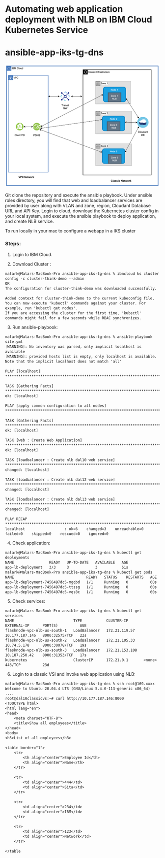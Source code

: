 # Automating web application deployment with NLB on IBM Cloud Kubernetes Service

# ansible-app-iks-tg-dns

![VPC-Classic-Using TG](../images/Classic_VPC_TG.png)

Git clone the repository and execute the ansible playbook. Under ansible roles directory, you will find that web and loadbalancer services are provided by user along with VLAN and zone, region, Cloudant Database URL and API Key. Login to cloud, download the Kubernetes cluster config in your local system, and execute the ansible playbook to deploy application, and create NLB service. 


To run locally in your mac to configure a webapp in a IKS cluster


### Steps:  

1. Login to IBM Cloud.   

2. Download Cluster :   

```
malark@Malars-MacBook-Pro ansible-app-iks-tg-dns % ibmcloud ks cluster config -c cluster-think-demo --admin  
OK
The configuration for cluster-think-demo was downloaded successfully.

Added context for cluster-think-demo to the current kubeconfig file.
You can now execute 'kubectl' commands against your cluster. For example, run 'kubectl get nodes'.
If you are accessing the cluster for the first time, 'kubectl' commands might fail for a few seconds while RBAC synchronizes.

```

3. Run ansible-playbook:  

```
malark@Malars-MacBook-Pro ansible-app-iks-tg-dns % ansible-playbook site.yml                          
[WARNING]: No inventory was parsed, only implicit localhost is available
[WARNING]: provided hosts list is empty, only localhost is available. Note that the implicit localhost does not match 'all'

PLAY [localhost] *******************************************************************************************************************************************************************************************

TASK [Gathering Facts] *************************************************************************************************************************************************************************************
ok: [localhost]

PLAY [apply common configuration to all nodes] *************************************************************************************************************************************************************

TASK [Gathering Facts] *************************************************************************************************************************************************************************************
ok: [localhost]

TASK [web : Create Web Application] ************************************************************************************************************************************************************************
ok: [localhost]

TASK [loadbalancer : Create nlb dal10 web service] *********************************************************************************************************************************************************
changed: [localhost]

TASK [loadbalancer : Create nlb dal12 web service] *********************************************************************************************************************************************************
changed: [localhost]

TASK [loadbalancer : Create nlb dal13 web service] *********************************************************************************************************************************************************
changed: [localhost]

PLAY RECAP *************************************************************************************************************************************************************************************************
localhost                  : ok=6    changed=3    unreachable=0    failed=0    skipped=0    rescued=0    ignored=0   
```

4. Check application:

```
malark@Malars-MacBook-Pro ansible-app-iks-tg-dns % kubectl get deployments                           
NAME                READY   UP-TO-DATE   AVAILABLE   AGE
app-lb-deployment   3/3     3            3           51s
malark@Malars-MacBook-Pro ansible-app-iks-tg-dns % kubectl get pods                                  
NAME                                 READY   STATUS    RESTARTS   AGE
app-lb-deployment-7456497dc5-mgqbd   1/1     Running   0          60s
app-lb-deployment-7456497dc5-ttzsg   1/1     Running   0          60s
app-lb-deployment-7456497dc5-vqs8c   1/1     Running   0          60s
```

5. Check services:
```
malark@Malars-MacBook-Pro ansible-app-iks-tg-dns % kubectl get services       
NAME                           TYPE           CLUSTER-IP       EXTERNAL-IP      PORT(S)          AGE
flasknode-vpc-nlb-us-south-1   LoadBalancer   172.21.119.57    10.177.187.146   8000:32575/TCP   22s
flasknode-vpc-nlb-us-south-2   LoadBalancer   172.21.105.33    10.74.5.178      8000:30078/TCP   19s
flasknode-vpc-nlb-us-south-3   LoadBalancer   172.21.153.108   10.187.250.42    8000:31353/TCP   17s
kubernetes                     ClusterIP      172.21.0.1       <none>           443/TCP          23d
```

6. Login to a classic VSI and invoke web application using NLB:

```
malark@Malars-MacBook-Pro ansible-app-iks-tg-dns % ssh root@169.xxxx
Welcome to Ubuntu 20.04.4 LTS (GNU/Linux 5.4.0-113-generic x86_64)
....
root@dal10classicvs:~# curl http://10.177.187.146:8000
<!DOCTYPE html>
<html lang="en">
<head>
    <meta charset="UTF-8">
    <title>Show all employees</title>
</head>
<body>
<h3>List of all employees</h3>

<table border="1">
    <tr>
        <th align="center">Employee Id</th>
		<th align="center">Name</th>
    </tr>
    
    <tr>
        <td align="center">444</td>
        <td align="center">Sita</td>
	</tr>
    
    <tr>
        <td align="center">234</td>
        <td align="center">IBM</td>
	</tr>
    
    <tr>
        <td align="center">123</td>
        <td align="center">Network</td>
	</tr>
    
</table
```

